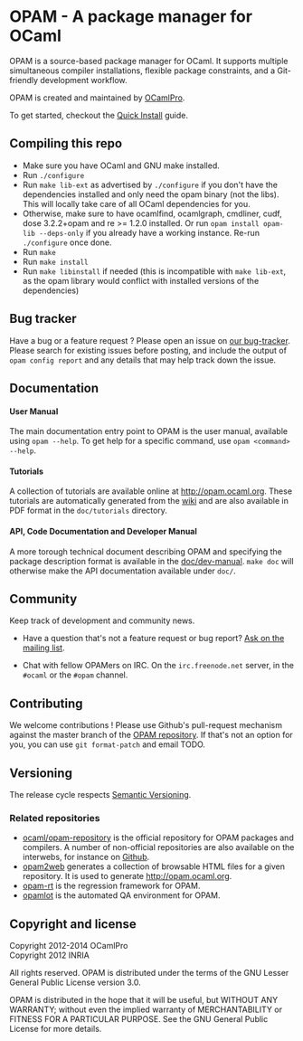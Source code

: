 # OPAM - A package manager for OCaml

OPAM is a source-based package manager for OCaml. It supports multiple simultaneous
compiler installations, flexible package constraints, and a Git-friendly development
workflow.

OPAM is created and maintained by [OCamlPro](http://www.ocamlpro.com).

To get started, checkout the [Quick
Install](http://opam.ocaml.org/doc/Quick_Install.html) guide.

## Compiling this repo

* Make sure you have OCaml and GNU make installed.
* Run `./configure`
* Run `make lib-ext` as advertised by `./configure` if you don't have the
  dependencies installed and only need the opam binary (not the libs). This will
  locally take care of all OCaml dependencies for you.
* Otherwise, make sure to have ocamlfind, ocamlgraph, cmdliner, cudf,
  dose 3.2.2+opam and re >= 1.2.0 installed. Or run `opam install
  opam-lib --deps-only` if you already have a working instance. Re-run
  `./configure` once done.
* Run `make`
* Run `make install`
* Run `make libinstall` if needed (this is incompatible with `make lib-ext`, as
  the opam library would conflict with installed versions of the dependencies)

## Bug tracker

Have a bug or a feature request ? Please open an issue on [our
bug-tracker](https://github.com/ocaml/opam/issues). Please search for existing
issues before posting, and include the output of `opam config report` and any
details that may help track down the issue.

## Documentation

#### User Manual

The main documentation entry point to OPAM is the user manual,
available using `opam --help`. To get help for a specific command, use
`opam <command> --help`.

#### Tutorials

A collection of tutorials are available online at <http://opam.ocaml.org>.
These tutorials are automatically generated from the
[wiki](https://github.com/ocaml/opam/wiki/_pages) and
are also available in PDF format in the `doc/tutorials` directory.

#### API, Code Documentation and Developer Manual

A more torough technical document describing OPAM and specifying the package
description format is available in the
[doc/dev-manual](https://raw.github.com/ocaml/opam/blob/doc/dev-manual/dev-manual.pdf).
`make doc` will otherwise make the API documentation available under `doc/`.

## Community

Keep track of development and community news.

* Have a question that's not a feature request or bug report?
  [Ask on the mailing list](http://lists.ocaml.org/listinfo/infrastructure).

* Chat with fellow OPAMers on IRC. On the `irc.freenode.net` server,
  in the `#ocaml` or the `#opam` channel.

## Contributing

We welcome contributions ! Please use Github's pull-request mechanism against
the master branch of the [OPAM repository](https://github.com/ocaml/opam). If
that's not an option for you, you can use `git format-patch` and email TODO.

## Versioning

The release cycle respects [Semantic Versioning](http://semver.org/).

### Related repositories

- [ocaml/opam-repository](https://github.com/ocaml/opam-repository) is the official repository for OPAM packages and compilers. A number of non-official repositories are also available on the interwebs, for instance on [Github](https://github.com/search?q=opam-repo&type=Repositories).
- [opam2web](https://github.com/ocaml/opam2web) generates a collection of browsable HTML files for a given repository. It is used to generate http://opam.ocaml.org.
- [opam-rt](https://github.com/ocaml/opam-rt) is the regression framework for OPAM.
- [opamlot](https://github.com/ocamllabs/ocamlot) is the automated QA environment for OPAM. 

## Copyright and license

Copyright 2012-2014 OCamlPro  
Copyright 2012 INRIA

All rights reserved. OPAM is distributed under the terms of
the GNU Lesser General Public License version 3.0.

OPAM is distributed in the hope that it will be useful,
but WITHOUT ANY WARRANTY; without even the implied warranty of
MERCHANTABILITY or FITNESS FOR A PARTICULAR PURPOSE.  See the
GNU General Public License for more details.

